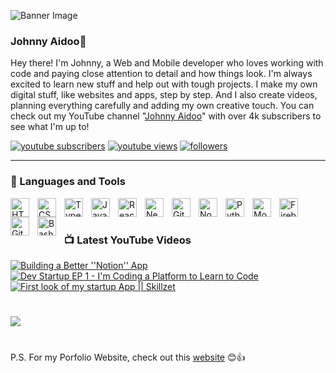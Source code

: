 ![Banner Image](https://pbs.twimg.com/profile_banners/1612809460069666818/1713117503/1500x500)


### Johnny Aidoo👋


Hey there! I'm Johnny, a Web and Mobile developer who loves working with code and paying close attention to detail and how things look. I'm always excited to learn new stuff and help out with tough projects. I make my own digital stuff, like websites and apps, step by step. And I also create videos, planning everything carefully and adding my own creative touch. You can check out my YouTube channel "[Johnny Aidoo][youtube]" with over 4k subscribers to see what I'm up to!

 <p align="left">
      <a href="https://www.youtube.com/@johnnyaidoo?sub_confirmation=1">
         <img alt="youtube subscribers" title="Subscribe to my YouTube channel" src="https://custom-icon-badges.demolab.com/youtube/channel/subscribers/UCCMuFI8NbgyLTORUJtc36bw?color=%23E05D44&label=SUBSCRIBE&logo=video&logoColor=white&style=for-the-badge&labelColor=CE4630"/></a> 
      <a href="https://www.youtube.com/@johnnyaidoo">
         <img alt="youtube views" title="YouTube views" src="https://custom-icon-badges.demolab.com/youtube/channel/views/UCCMuFI8NbgyLTORUJtc36bw?color=%23E1AD0E&logo=eye&logoColor=white&style=for-the-badge&labelColor=C79600"/></a> 
         <a href="https://github.com/JohnnyAidoo?tab=followers">
         <img alt="followers" title="Follow me on Github" src="https://custom-icon-badges.demolab.com/github/followers/JohnnyAidoo?color=236ad3&labelColor=1155ba&style=for-the-badge&logo=person-add&label=Follow&logoColor=white"/></a>
      
      
   </p>
   
   
---
### 🧰 Languages and Tools


<img align="left" alt="HTML" width="30px" style="padding-right:10px;" src="https://cdn.jsdelivr.net/gh/devicons/devicon/icons/html5/html5-plain.svg" />
<img align="left" alt="CSS" width="30px" style="padding-right:10px;" src="https://cdn.jsdelivr.net/gh/devicons/devicon/icons/css3/css3-plain.svg" />
<img align="left" alt="TypeScript" width="30px" style="padding-right:10px;" src="https://cdn.jsdelivr.net/gh/devicons/devicon/icons/typescript/typescript-plain.svg" />

<img align="left" alt="JavaScript" width="30px" style="padding-right:10px;" src="https://cdn.jsdelivr.net/gh/devicons/devicon/icons/javascript/javascript-plain.svg" />

<img align="left" alt="React" width="30px" style="padding-right:10px;" src="https://cdn.jsdelivr.net/gh/devicons/devicon/icons/react/react-original.svg" />

<img align="left" alt="Next JS" width="30px" style="padding-right:10px;" src="https://cdn.jsdelivr.net/gh/devicons/devicon@latest/icons/nextjs/nextjs-original.svg" />

<img align="left" alt="Git" width="30px" style="padding-right:10px;" src="https://cdn.jsdelivr.net/gh/devicons/devicon/icons/git/git-original.svg" />

<img align="left" alt="NodeJS" width="30px" style="padding-right:10px;" src="https://cdn.jsdelivr.net/gh/devicons/devicon/icons/nodejs/nodejs-original.svg" />

<img align="left" alt="Python" width="30px" style="padding-right:10px;" src="https://cdn.jsdelivr.net/gh/devicons/devicon/icons/python/python-plain.svg" />

<img align="left" alt="MongoDb" width="30px" style="padding-right:10px;" src="https://cdn.jsdelivr.net/gh/devicons/devicon@latest/icons/mongodb/mongodb-original.svg" />

<img align="left" alt="Firebase" width="30px" style="padding-right:10px;" src="https://cdn.jsdelivr.net/gh/devicons/devicon@latest/icons/firebase/firebase-original-wordmark.svg" />

<img align="left" alt="GitHub" width="30px" style="padding-right:10px;" src="https://cdn.jsdelivr.net/gh/devicons/devicon/icons/github/github-original.svg" />

<img align="left" alt="Bash" width="30px" style="padding-right:10px;" src="https://cdn.jsdelivr.net/gh/devicons/devicon/icons/bash/bash-original.svg" />
<br />

#


#

### 📺 Latest YouTube Videos

<!-- BEGIN YOUTUBE-CARDS -->
[![Building a Better ''Notion'' App](https://ytcards.demolab.com/?id=mpsvmBs7Qbo&title=Building+a+Better+%27%27Notion%27%27+App&lang=en&timestamp=1698979200&background_color=%230d1117&title_color=%23ffffff&stats_color=%23dedede&max_title_lines=1&width=250&border_radius=5&duration=658 "Building a Better ''Notion'' App")](https://youtu.be/mpsvmBs7Qbo)
[![Dev Startup EP 1 - I'm Coding a Platform to Learn to Code](https://ytcards.demolab.com/?id=enHiSbiuizM&title=Dev+Startup+EP+1+-+I%27m+Coding+a+Platform+to+Learn+to+Code&lang=en&timestamp=1678819200&background_color=%230d1117&title_color=%23ffffff&stats_color=%23dedede&max_title_lines=1&width=250&border_radius=5&duration=435 "Dev Startup EP 1 - I'm Coding a Platform to Learn to Code")](https://youtu.be/enHiSbiuizM)
[![First look of my startup App || Skillzet](https://ytcards.demolab.com/?id=qTiClkcZRsI&title=First+look+of+my+startup+App+%7C%7C+Skillzet&lang=en&timestamp=1701696000&background_color=%230d1117&title_color=%23ffffff&stats_color=%23dedede&max_title_lines=1&width=250&border_radius=5&duration=437 "First look of my startup App || Skillzet")](https://youtu.be/qTiClkcZRsI)

<!-- END YOUTUBE-CARDS -->

#
[<img src="https://custom-icon-badges.demolab.com/badge/-Subscribe%20For%20More-red?style=for-the-badge&logo=video&logoColor=white"/>](https://www.youtube.com/c/@johnnyaidoo?sub_confirmation=1)

#

P.S. For my Porfolio Website, check out this [website] 😊👍

[website]:https://johnny-osei-aidoo.onrender.com/
[youtube]: https://youtube.com/@JohnnyAidoo